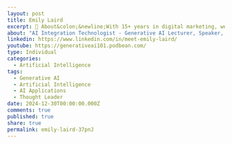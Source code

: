 ```yaml
---
layout: post
title: Emily Laird
excerpt: 🌟 About&colon;&newline;With 15+ years in digital marketing, web management, and technical communication, this individual has become an expert in Generative AI (GenAI). They lecture on AI & GenAI, bridging the gap between students and industry leaders with practical, real-world applications.&newline;&newline;🎤 Podcast Host&colon;&newline;Emily's podcast, "Generative AI 101," simplifies complex AI concepts for all audiences, ensuring accessibility for everyone. Her approach integrates experience, curiosity, and adaptability in the evolving world of AI.&newline;
about: "AI Integration Technologist - Generative AI Lecturer, Speaker, & Implementation Strategist - VP of Business Development - Host of Generative AI 101 Podcast"
linkedin: https://www.linkedin.com/in/meet-emily-laird/
youtube: https://generativeai101.podbean.com/
type: Individual
categories:
  - Artificial Intelligence
tags:
  - Generative AI
  - Artificial Intelligence
  - AI Applications
  - Thought Leader
date: 2024-12-30T00:00:00.000Z
comments: true
published: true
share: true
permalink: emily-laird-37pnJ
---
```

